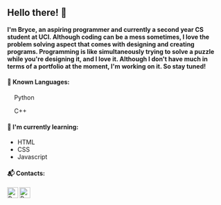## Hello there! 🐄

**I'm Bryce, an aspiring programmer and currently a second year CS student at UCI. Although coding can be a mess sometimes, I love the problem solving aspect that comes with designing and creating programs. Programming is like simultaneously trying to solve a puzzle while you're designing it, and I love it. Although I don't have much in terms of a portfolio at the moment, I'm working on it. So stay tuned!**


#### 📖 Known Languages:
<img src = "https://upload.wikimedia.org/wikipedia/commons/thumb/c/c3/Python-logo-notext.svg/1200px-Python-logo-notext.svg.png" width = "12px"> Python </img>


<img src = "https://upload.wikimedia.org/wikipedia/commons/thumb/1/18/ISO_C%2B%2B_Logo.svg/1200px-ISO_C%2B%2B_Logo.svg.png" width = "12px"> C++ </img>

#### 🌱 I'm currently learning:
  - HTML
  - CSS
  - Javascript
  
#### 📬 Contacts:
<a href = "mailto:brycew2@uci.edu" target = "blank_">
  <img align = "left" alt = "Bryce's Email" src = "https://mail.google.com/favicon.ico" width = "25px">
</a>  
<a href = "https://discordapp.com/users/178345093961482241" target = "blank_">
  <img align = "left" alt = "Bryce's Discord" src = "https://cdn.iconscout.com/icon/free/png-256/discord-2752210-2285027.png" width = "25px">
</a>
<!--
**DeluxeRice/DeluxeRice** is a ✨ _special_ ✨ repository because its `README.md` (this file) appears on your GitHub profile.
Here are some ideas to get you started:

- 🔭 I’m currently working on ...
- 🌱 I’m currently learning ...
- 👯 I’m looking to collaborate on ...
- 🤔 I’m looking for help with ...
- 💬 Ask me about ...
- 📫 How to reach me: ...
- 😄 Pronouns: ...
-->
